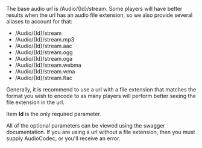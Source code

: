 The base audio url is /Audio/{Id}/stream. Some players will have better results when the url has an audio file extension, so we also provide several aliases to account for that:

* /Audio/{Id}/stream
* /Audio/{Id}/stream.mp3
* /Audio/{Id}/stream.aac
* /Audio/{Id}/stream.ogg
* /Audio/{Id}/stream.oga
* /Audio/{Id}/stream.webma
* /Audio/{Id}/stream.wma
* /Audio/{Id}/stream.flac

Generally, it is recommend to use a url with a file extension that matches the format you wish to encode to as many players will perform better seeing the file extension in the url.

Item **Id** is the only required parameter. 

All of the optional parameters can be viewed using the swagger documentation. If you are using a url without a file extension, then you must supply AudioCodec, or you'll receive an error.